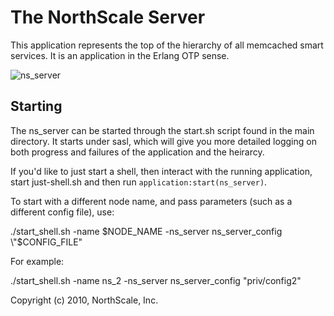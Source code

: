 # The NorthScale Server

This application represents the top of the hierarchy of all memcached
smart services.  It is an application in the Erlang OTP sense.

![ns_server](https://github.com/northscale/ns_server/raw/master/doc/images/ns_server.png)

## Starting

The ns_server can be started through the start.sh script found in the
main directory.  It starts under sasl, which will give you more
detailed logging on both progress and failures of the application and
the heirarcy.

If you'd like to just start a shell, then interact with the running
application, start just-shell.sh and then run
`application:start(ns_server)`.

To start with a different node name, and pass parameters (such as a different config file), use:

  ./start_shell.sh -name $NODE_NAME -ns_server ns_server_config \"$CONFIG_FILE\"

For example:

  ./start_shell.sh -name ns_2 -ns_server ns_server_config \"priv/config2\"

Copyright (c) 2010, NorthScale, Inc.
